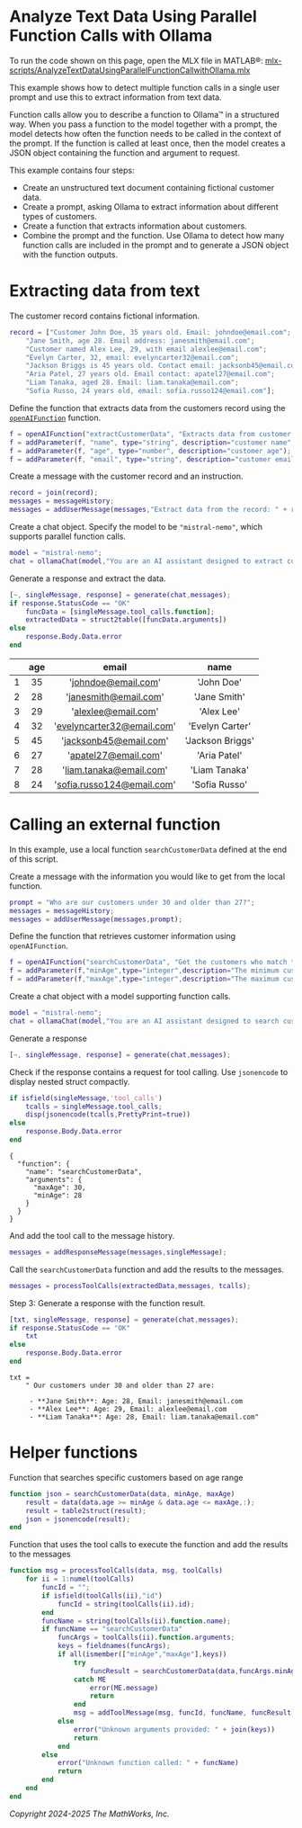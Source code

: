 
# Analyze Text Data Using Parallel Function Calls with Ollama

To run the code shown on this page, open the MLX file in MATLAB®: [mlx-scripts/AnalyzeTextDataUsingParallelFunctionCallwithOllama.mlx](mlx-scripts/AnalyzeTextDataUsingParallelFunctionCallwithOllama.mlx) 

This example shows how to detect multiple function calls in a single user prompt and use this to extract information from text data.


Function calls allow you to describe a function to Ollama™ in a structured way. When you pass a function to the model together with a prompt, the model detects how often the function needs to be called in the context of the prompt. If the function is called at least once, then the model creates a JSON object containing the function and argument to request.


This example contains four steps:

-  Create an unstructured text document containing fictional customer data. 
-  Create a prompt, asking Ollama to extract information about different types of customers. 
-  Create a function that extracts information about customers. 
-  Combine the prompt and the function. Use Ollama to detect how many function calls are included in the prompt and to generate a JSON object with the function outputs. 
# Extracting data from text

The customer record contains fictional information. 

```matlab
record = ["Customer John Doe, 35 years old. Email: johndoe@email.com";
    "Jane Smith, age 28. Email address: janesmith@email.com";
    "Customer named Alex Lee, 29, with email alexlee@email.com";
    "Evelyn Carter, 32, email: evelyncarter32@email.com";
    "Jackson Briggs is 45 years old. Contact email: jacksonb45@email.com";
    "Aria Patel, 27 years old. Email contact: apatel27@email.com";
    "Liam Tanaka, aged 28. Email: liam.tanaka@email.com";
    "Sofia Russo, 24 years old, email: sofia.russo124@email.com"];
```

Define the function that extracts data from the customers record using the [`openAIFunction`](http://../doc/functions/openAIFunction.md) function.

```matlab
f = openAIFunction("extractCustomerData", "Extracts data from customer records");
f = addParameter(f, "name", type="string", description="customer name", RequiredParameter=true);
f = addParameter(f, "age", type="number", description="customer age");
f = addParameter(f, "email", type="string", description="customer email", RequiredParameter=true);
```

Create a message with the customer record and an instruction.

```matlab
record = join(record);
messages = messageHistory;
messages = addUserMessage(messages,"Extract data from the record: " + record);
```

Create a chat object. Specify the model to be `"mistral-nemo"`, which supports parallel function calls.

```matlab
model = "mistral-nemo";
chat = ollamaChat(model,"You are an AI assistant designed to extract customer data.",Tools=f);
```

Generate a response and extract the data.

```matlab
[~, singleMessage, response] = generate(chat,messages);
if response.StatusCode == "OK"
    funcData = [singleMessage.tool_calls.function];
    extractedData = struct2table([funcData.arguments])
else
    response.Body.Data.error
end
```
| |age|email|name|
|:--:|:--:|:--:|:--:|
|1|35|'johndoe@email.com'|'John Doe'|
|2|28|'janesmith@email.com'|'Jane Smith'|
|3|29|'alexlee@email.com'|'Alex Lee'|
|4|32|'evelyncarter32@email.com'|'Evelyn Carter'|
|5|45|'jacksonb45@email.com'|'Jackson Briggs'|
|6|27|'apatel27@email.com'|'Aria Patel'|
|7|28|'liam.tanaka@email.com'|'Liam Tanaka'|
|8|24|'sofia.russo124@email.com'|'Sofia Russo'|

# Calling an external function

In this example, use a local function `searchCustomerData` defined at the end of this script. 


Create a message with the information you would like to get from the local function. 

```matlab
prompt = "Who are our customers under 30 and older than 27?";
messages = messageHistory;
messages = addUserMessage(messages,prompt);
```

Define the function that retrieves customer information using `openAIFunction`.

```matlab
f = openAIFunction("searchCustomerData", "Get the customers who match the specified and age");
f = addParameter(f,"minAge",type="integer",description="The minimum customer age",RequiredParameter=true);
f = addParameter(f,"maxAge",type="integer",description="The maximum customer age",RequiredParameter=true);
```

Create a chat object with a model supporting function calls. 

```matlab
model = "mistral-nemo";
chat = ollamaChat(model,"You are an AI assistant designed to search customer data.",Tools=f);
```

Generate a response

```matlab
[~, singleMessage, response] = generate(chat,messages);
```

Check if the response contains a request for tool calling. Use `jsonencode` to display nested struct compactly.

```matlab
if isfield(singleMessage,'tool_calls')
    tcalls = singleMessage.tool_calls;
    disp(jsonencode(tcalls,PrettyPrint=true))
else
    response.Body.Data.error
end
```

```matlabTextOutput
{
  "function": {
    "name": "searchCustomerData",
    "arguments": {
      "maxAge": 30,
      "minAge": 28
    }
  }
}
```

And add the tool call to the message history.

```matlab
messages = addResponseMessage(messages,singleMessage);
```

Call the `searchCustomerData` function and add the results to the messages.

```matlab
messages = processToolCalls(extractedData,messages, tcalls);
```

Step 3: Generate a response with the function result.

```matlab
[txt, singleMessage, response] = generate(chat,messages);
if response.StatusCode == "OK"
    txt
else
    response.Body.Data.error
end
```

```matlabTextOutput
txt = 
    " Our customers under 30 and older than 27 are:
     
     - **Jane Smith**: Age: 28, Email: janesmith@email.com
     - **Alex Lee**: Age: 29, Email: alexlee@email.com
     - **Liam Tanaka**: Age: 28, Email: liam.tanaka@email.com"

```
# Helper functions

Function that searches specific customers based on age range

```matlab
function json = searchCustomerData(data, minAge, maxAge)
    result = data(data.age >= minAge & data.age <= maxAge,:);
    result = table2struct(result);
    json = jsonencode(result);
end

```

Function that uses the tool calls to execute the function and add the results to the messages

```matlab
function msg = processToolCalls(data, msg, toolCalls)
    for ii = 1:numel(toolCalls)
        funcId = "";
        if isfield(toolCalls(ii),"id")
            funcId = string(toolCalls(ii).id);
        end
        funcName = string(toolCalls(ii).function.name);
        if funcName == "searchCustomerData"
            funcArgs = toolCalls(ii).function.arguments;
            keys = fieldnames(funcArgs);
            if all(ismember(["minAge","maxAge"],keys))
                try
                    funcResult = searchCustomerData(data,funcArgs.minAge,funcArgs.maxAge);
                catch ME
                    error(ME.message)
                    return
                end
                msg = addToolMessage(msg, funcId, funcName, funcResult);
            else
                error("Unknown arguments provided: " + join(keys))
                return
            end
        else
            error("Unknown function called: " + funcName)
            return
        end
    end
end
```

*Copyright 2024\-2025 The MathWorks, Inc.*


